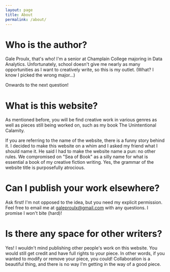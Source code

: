 ```yaml
---
layout: page
title: About
permalink: /about/
---
```


# Who is the author?

Gale Proulx, that's who! I'm a senior at Champlain College majoring in Data Analytics. Unfortunately, school doesn't give me nearly as many opportunities as I want to creatively write, so this is my outlet. (What? I know I picked the wrong major...)

Onwards to the next question!

# What is this website?

As mentioned before, you will be find creative work in various genres as well as pieces still being worked on, such as my book The Unintentional Calamity.

If you are referring to the name of the website, there is a funny story behind it. I decided to make this website on a whim and I asked my friend what I should name it. He said I had to make the website name a pun: no other rules. We compromised on "Sea of Book" as a silly name for what is essential a book of my creative fiction writing. Yes, the grammar of the website title is purposefully atrocious.

# Can I publish your work elsewhere?

Ask first! I'm not opposed to the idea, but you need my explicit permission. Feel free to email me at galeproulx@gmail.com with any questions. I promise I won't bite (hard)!

# Is there any space for other writers?

Yes! I wouldn't mind publishing other people's work on this website. You would still get credit and have full rights to your piece. In other words, if you wanted to modify or remove your piece, you could! Collaboration is a beautiful thing, and there is no way I'm getting in the way of a good piece.

